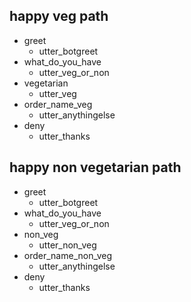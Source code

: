 ## happy veg path
* greet
  - utter_botgreet
* what_do_you_have
  - utter_veg_or_non
* vegetarian
  - utter_veg
* order_name_veg
  - utter_anythingelse
* deny
  - utter_thanks

## happy non vegetarian path
* greet
  - utter_botgreet
* what_do_you_have
  - utter_veg_or_non
* non_veg
  - utter_non_veg
* order_name_non_veg
  - utter_anythingelse
* deny
  - utter_thanks

